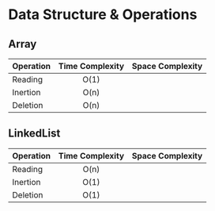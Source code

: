 
# Data Structure & Operations

## Array

| Operation   | Time Complexity | Space Complexity |
|:------------|:--------------:|-------------:|
| Reading     | O(1)           |        |
| Inertion    | O(n)          |        |
| Deletion    | O(n)          |        |


## LinkedList

| Operation   | Time Complexity | Space Complexity |
|:------------|:--------------:|-------------:|
| Reading        | O(n)         |        |
| Inertion        | O(1)         |        |
| Deletion        | O(1)         |        |

